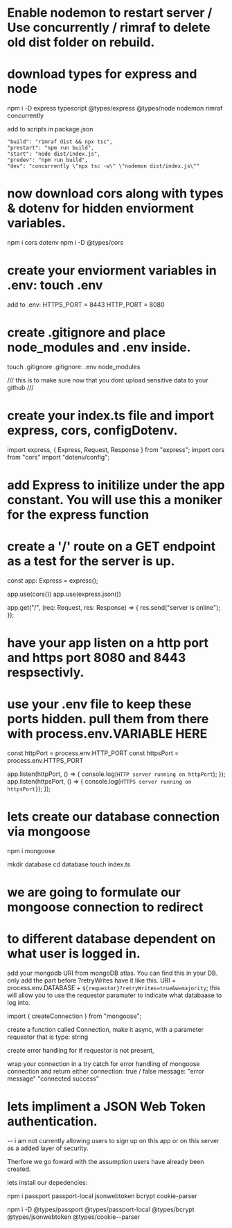 # Enable nodemon to restart server / Use concurrently / rimraf to delete old dist folder on rebuild.

# download types for express and node

npm i -D express typescript @types/express @types/node nodemon rimraf concurrently

add to scripts in package.json

    "build": "rimraf dist && npx tsc",
    "prestart": "npm run build",
    "start": "node dist/index.js",
    "predev": "npm run build",
    "dev": "concurrently \"npx tsc -w\" \"nodemon dist/index.js\""

# now download cors along with types & dotenv for hidden enviorment variables.

npm i cors dotenv
npm i -D @types/cors

# create your enviorment variables in .env: touch .env

add to .env:
HTTPS_PORT = 8443
HTTP_PORT = 8080

# create .gitignore and place node_modules and .env inside.

touch .gitignore
.gitignore:
.env
node_modules

/// this is to make sure now that you dont upload sensitive data to your github ///

# create your index.ts file and import express, cors, configDotenv.

import express, { Express, Request, Response } from "express";
import cors from "cors"
import "dotenv/config";

# add Express to initilize under the app constant. You will use this a moniker for the express function

# create a '/' route on a GET endpoint as a test for the server is up.

const app: Express = express();

app.use(cors())
app.use(express.json())

app.get("/", (req: Request, res: Response) => {
res.send("server is online");
});

# have your app listen on a http port and https port 8080 and 8443 respsectivly.

# use your .env file to keep these ports hidden. pull them from there with process.env.VARIABLE HERE

const httpPort = process.env.HTTP_PORT
const httpsPort = process.env.HTTPS_PORT

app.listen(httpPort, () => {
console.log(`HTTP server running on httpPort`);
});
app.listen(httpsPort, () => {
console.log(`HTTPS server running on httpsPort}`);
});

# lets create our database connection via mongoose

npm i mongoose

mkdir database
cd database
touch index.ts

# we are going to formulate our mongoose connection to redirect

# to different database dependent on what user is logged in.

add your mongodb URI from mongoDB atlas. You can find this in your DB.
only add the part before ?retryWrites have it like this.
URI = process.env.DATABASE + `${requestor}?retryWrites=true&w=majority`;
this will allow you to use the requestor paramater to indicate what databaase to log into.

import { createConnection } from "mongoose";

create a function called Connection, make it async, with a parameter requestor that is type: string

create error handling for if requestor is not present,

wrap your connection in a try catch for error handling of mongoose connection and return
either connection: true / false message: "error message" "connected success"

# lets impliment a JSON Web Token authentication.

-- i am not currently allowing users to sign up on this app or on this server as a added layer of security. 

Therfore we go foward with the assumption users have already been created.

lets install our depedencies:

npm i passport passport-local jsonwebtoken bcrypt cookie-parser

npm i -D @types/passport @types/passport-local @types/bcrypt @types/jsonwebtoken @types/cookie--parser

